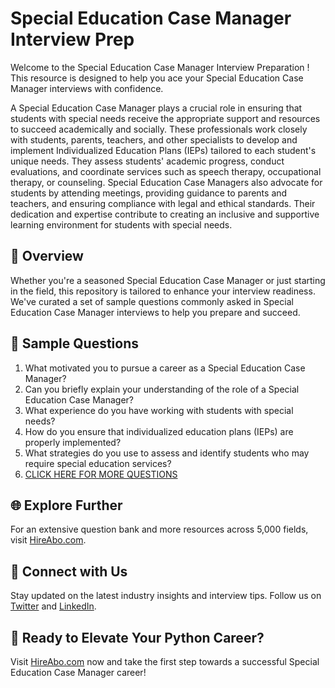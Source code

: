# Special Education Case Manager Interview Prep

Welcome to the Special Education Case Manager Interview Preparation ! This resource is designed to help you ace your Special Education Case Manager interviews with confidence.

A Special Education Case Manager plays a crucial role in ensuring that students with special needs receive the appropriate support and resources to succeed academically and socially. These professionals work closely with students, parents, teachers, and other specialists to develop and implement Individualized Education Plans (IEPs) tailored to each student's unique needs. They assess students' academic progress, conduct evaluations, and coordinate services such as speech therapy, occupational therapy, or counseling. Special Education Case Managers also advocate for students by attending meetings, providing guidance to parents and teachers, and ensuring compliance with legal and ethical standards. Their dedication and expertise contribute to creating an inclusive and supportive learning environment for students with special needs.

## 🚀 Overview

Whether you're a seasoned Special Education Case Manager or just starting in the field, this repository is tailored to enhance your interview readiness. We've curated a set of sample questions commonly asked in Special Education Case Manager interviews to help you prepare and succeed.

## 📝 Sample Questions

1. What motivated you to pursue a career as a Special Education Case Manager?
2. Can you briefly explain your understanding of the role of a Special Education Case Manager?
3. What experience do you have working with students with special needs?
4. How do you ensure that individualized education plans (IEPs) are properly implemented?
5. What strategies do you use to assess and identify students who may require special education services?
6. [CLICK HERE FOR MORE QUESTIONS](https://hireabo.com/job/4_3_38/Special%20Education%20Case%20Manager)

## 🌐 Explore Further

For an extensive question bank and more resources across 5,000 fields, visit [HireAbo.com](https://www.hireabo.com).

## 📱 Connect with Us

Stay updated on the latest industry insights and interview tips. Follow us on [Twitter](https://twitter.com/hireabo) and [LinkedIn](https://www.linkedin.com/in/hire-abo-3609972a8/).

## 🚀 Ready to Elevate Your Python Career?

Visit [HireAbo.com](https://www.hireabo.com) now and take the first step towards a successful Special Education Case Manager career!